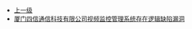 * [上一级](docs/wy876_poc/)
* [厦门四信通信科技有限公司视频监控管理系统存在逻辑缺陷漏洞](docs/wy876_poc/%E5%8E%A6%E9%97%A8%E5%9B%9B%E4%BF%A1%E9%80%9A%E4%BF%A1%E7%A7%91%E6%8A%80%E6%9C%89%E9%99%90%E5%85%AC%E5%8F%B8/%E5%8E%A6%E9%97%A8%E5%9B%9B%E4%BF%A1%E9%80%9A%E4%BF%A1%E7%A7%91%E6%8A%80%E6%9C%89%E9%99%90%E5%85%AC%E5%8F%B8%E8%A7%86%E9%A2%91%E7%9B%91%E6%8E%A7%E7%AE%A1%E7%90%86%E7%B3%BB%E7%BB%9F%E5%AD%98%E5%9C%A8%E9%80%BB%E8%BE%91%E7%BC%BA%E9%99%B7%E6%BC%8F%E6%B4%9E.md)
